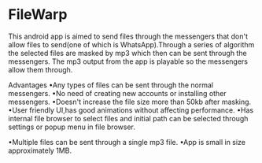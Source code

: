 # FileWarp
This android app is aimed to send files through the messengers that don't allow files to send(one of which is WhatsApp).Through a series of algorithm the selected files are masked by mp3 which then can be sent through the messengers.
The mp3 output from the app is playable so the messengers allow them through.


Advantages
•Any types of files can be sent through the normal messengers.
•No need of creating new accounts or installing other messengers.
•Doesn't increase the file size more than 50kb after masking.
•User friendly UI,has good animations without affecting performance.
•Has internal file browser to select files and initial path can be selected through settings or popup menu in file browser.

•Multiple files can be sent through a single mp3 file.
•App is small in size approximately 1MB.
